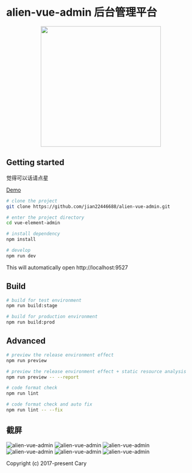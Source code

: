 # alien-vue-admin 后台管理平台

<p align="center">
  <img width="320" src="http://cccary.gitee.io/alien-docs/main-logo.png">
</p>

## Getting started

觉得可以话请点星

[Demo](https://jian22446688.github.io/alien-vue-admin/)

```bash
# clone the project
git clone https://github.com/jian22446688/alien-vue-admin.git

# enter the project directory
cd vue-element-admin

# install dependency
npm install

# develop
npm run dev
```

This will automatically open http://localhost:9527

## Build

```bash
# build for test environment
npm run build:stage

# build for production environment
npm run build:prod
```

## Advanced

```bash
# preview the release environment effect
npm run preview

# preview the release environment effect + static resource analysis
npm run preview -- --report

# code format check
npm run lint

# code format check and auto fix
npm run lint -- --fix
```

## 截屏

![alien-vue-admin](https://github.com/jian22446688/alien-vue-admin/raw/master/imgs/01.png)
![alien-vue-admin](https://github.com/jian22446688/alien-vue-admin/raw/master/imgs/02.png)
![alien-vue-admin](https://github.com/jian22446688/alien-vue-admin/raw/master/imgs/03.png)
![alien-vue-admin](https://github.com/jian22446688/alien-vue-admin/raw/master/imgs/04.png)
![alien-vue-admin](https://github.com/jian22446688/alien-vue-admin/raw/master/imgs/05.png)
![alien-vue-admin](https://github.com/jian22446688/alien-vue-admin/raw/master/imgs/06.png)

Copyright (c) 2017-present Cary
